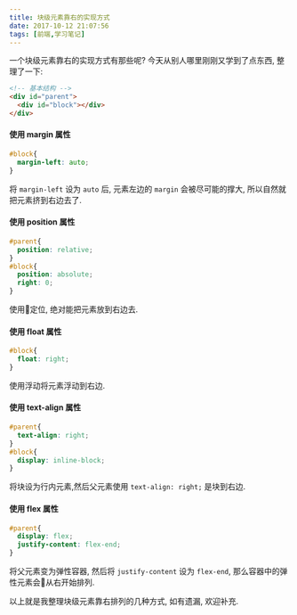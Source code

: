 ```yaml
---
title: 块级元素靠右的实现方式
date: 2017-10-12 21:07:56
tags: [前端,学习笔记]
---
```

一个块级元素靠右的实现方式有那些呢? 今天从别人哪里刚刚又学到了点东西, 整理了一下:
```html
<!-- 基本结构 -->
<div id="parent">
  <div id="block"></div>
</div>
```

#### 使用 margin 属性

```css
#block{
  margin-left: auto;
}
```
将 `margin-left` 设为 `auto` 后, 元素左边的 `margin` 会被尽可能的撑大, 所以自然就把元素挤到右边去了. 

#### 使用 position 属性
```css
#parent{
  position: relative;
}
#block{
  position: absolute;
  right: 0;
}
```
使用定位, 绝对能把元素放到右边去. 

#### 使用 float 属性
```css
#block{
  float: right;
}
```
使用浮动将元素浮动到右边. 

#### 使用 text-align 属性
```css
#parent{
  text-align: right;
}
#block{
  display: inline-block;
}
```
将块设为行内元素,然后父元素使用 `text-align: right;` 是块到右边. 

#### 使用 flex 属性
```css
#parent{
  display: flex;
  justify-content: flex-end;
}
```
将父元素变为弹性容器, 然后将 `justify-content` 设为 `flex-end`, 那么容器中的弹性元素会从右开始排列. 

以上就是我整理块级元素靠右排列的几种方式, 如有遗漏, 欢迎补充. 